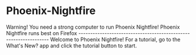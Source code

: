 # Phoenix-Nightfire
Warning! You need a strong computer to run Phoenix Nightfire! Phoenix Nightfire runs best on Firefox ----------------------------------------------------------------- 
Welcome to Phoenix Nightfire! For a tutorial, go to the What's New? app and click the tutorial button to start.
